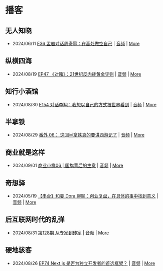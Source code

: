 # 播客

## 无人知晓
- 2024/06/11 [E36 孟岩对话周奇墨：在高处做空自己](https://www.xiaoyuzhoufm.com/episode/6667f31dc26e396a36eefe25) | [音频](https://dts-api.xiaoyuzhoufm.com/track/611719d3cb0b82e1df0ad29e/6667f31dc26e396a36eefe25/media.xyzcdn.net/ljJYPINg_uUnMMt8WMuIsiU41BZt.m4a) | [More](channels/%E6%97%A0%E4%BA%BA%E7%9F%A5%E6%99%93.md)

## 纵横四海
- 2024/08/19 [EP47 《对赌》：21世纪反内耗黄金守则](https://www.ximalaya.com/sound/749741255) | [音频](https://aod.cos.tx.xmcdn.com/storages/92b4-audiofreehighqps/DC/C9/GKwRIJEKl-neBVCTjQMCFEXE.m4a) | [More](channels/%E7%BA%B5%E6%A8%AA%E5%9B%9B%E6%B5%B7.md)

## 知行小酒馆
- 2024/08/30 [E154 对话李翔：我想以自己的方式被世界看到](https://www.xiaoyuzhoufm.com/episode/66d15603f96fa67c72491ec2) | [音频](https://dts-api.xiaoyuzhoufm.com/track/6013f9f58e2f7ee375cf4216/66d15603f96fa67c72491ec2/media.xyzcdn.net/lmw6fl0xZHu1XDACakdLpmNgPwdO.m4a) | [More](channels/%E7%9F%A5%E8%A1%8C%E5%B0%8F%E9%85%92%E9%A6%86.md)

## 半拿铁
- 2024/08/29 [番外 06： 这回半拿铁真的要讲西游记了](https://www.ximalaya.com/sound/752519914) | [音频](https://tk.wavpub.com/WPDL_fJekxAzncMbdkUVvSUTZxpyReDMTaqPTbECbWAaUbduYFzrZzTJcNqDpgc-a8.m4a) | [More](channels/%E5%8D%8A%E6%8B%BF%E9%93%81.md)

## 商业就是这样
- 2024/09/01 [商业小样06 | 国旗背后的生意](https://www.ximalaya.com/sound/753346430) | [音频](https://aod.cos.tx.xmcdn.com/storages/476a-audiofreehighqps/A9/6D/GKwRIUEKqlumAER4aAMJN9VK.m4a) | [More](channels/%E5%95%86%E4%B8%9A%E5%B0%B1%E6%98%AF%E8%BF%99%E6%A0%B7.md)

## 奇想驿
- 2024/05/19 [【串台】和姜 Dora 聊聊：创业复盘，在具体的事中找到意义](https://www.xiaoyuzhoufm.com/episode/664962d382b428eafd844366) | [音频](https://dts-api.xiaoyuzhoufm.com/track/6034daea97755b8fc9c66480/664962d382b428eafd844366/media.xyzcdn.net/llloyy2KoUURla1cgosxmkenwwHw.m4a) | [More](channels/%E5%A5%87%E6%83%B3%E9%A9%BF.md)

## 后互联网时代的乱弹
- 2024/08/31 [第128期 从专家到砖家](https://hosting.wavpub.cn/pie/ep128/) | [音频](https://tk.wavpub.com/WPDL_zwDHqcmdhuyVVrbCgBnspwQSuZPLMbdhnaQHLKkEbAAGwAqPKxaxwdyWnQ-74.mp3) | [More](channels/%E5%90%8E%E4%BA%92%E8%81%94%E7%BD%91%E6%97%B6%E4%BB%A3%E7%9A%84%E4%B9%B1%E5%BC%B9.md)

## 硬地骇客
- 2024/08/26 [EP74 Next.js 是否为独立开发者的首选框架？](https://www.xiaoyuzhoufm.com/episode/66cc711056bfd3907a37f4e0) | [音频](https://dts-api.xiaoyuzhoufm.com/track/640ee2438be5d40013fe4a87/66cc711056bfd3907a37f4e0/media.xyzcdn.net/lhOBXI-UlJHxCnEEKgovwTwIE52P.m4a) | [More](channels/%E7%A1%AC%E5%9C%B0%E9%AA%87%E5%AE%A2.md)

